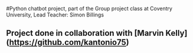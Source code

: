 #Python chatbot project, part of the Group project class at Coventry University, Lead Teacher: Simon Billings

## Project done in collaboration with [Marvin Kelly] (https://github.com/kantonio75)
